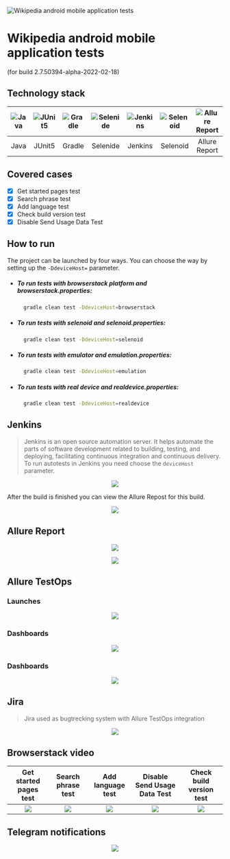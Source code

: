![](https://github.com/w3code/mobile-auto-project/blob/ae214a2b3f0579314588b6d42a60641563e5589a/assets/icons/wikipedia_logo.svg "Wikipedia android mobile application tests")

# Wikipedia android mobile application tests

(for build 2.7.50394-alpha-2022-02-18)

## Technology stack

|![](https://github.com/w3code/mobile-auto-project/blob/ae214a2b3f0579314588b6d42a60641563e5589a/assets/icons/java.svg "Java")|![](https://github.com/w3code/mobile-auto-project/blob/ae214a2b3f0579314588b6d42a60641563e5589a/assets/icons/junit5.svg "JUnit5")|![](https://github.com/w3code/mobile-auto-project/blob/ae214a2b3f0579314588b6d42a60641563e5589a/assets/icons/gradle.svg "Gradle")|![](https://github.com/w3code/mobile-auto-project/blob/ae214a2b3f0579314588b6d42a60641563e5589a/assets/icons/selenide.svg "Selenide")|![](https://github.com/w3code/mobile-auto-project/blob/ae214a2b3f0579314588b6d42a60641563e5589a/assets/icons/jenkins.svg "Jenkins")|![](https://github.com/w3code/mobile-auto-project/blob/ae214a2b3f0579314588b6d42a60641563e5589a/assets/icons/selenoid.svg "Selenoid")|![](https://github.com/w3code/mobile-auto-project/blob/ae214a2b3f0579314588b6d42a60641563e5589a/assets/icons/allurereport.svg "Allure Report")|![](https://github.com/w3code/mobile-auto-project/blob/ae214a2b3f0579314588b6d42a60641563e5589a/assets/icons/alluretestops.svg "Allure TestOps")|![](https://github.com/w3code/mobile-auto-project/blob/ae214a2b3f0579314588b6d42a60641563e5589a/assets/icons/jira.svg "Jira")|![](https://github.com/w3code/mobile-auto-project/blob/ae214a2b3f0579314588b6d42a60641563e5589a/assets/icons/telegram.svg "Telegram")|
| :--------: |:--------: | :--------: | :--------: | :--------: | :--------: | :--------: | :--------: | :--------: | :--------: |
| Java | JUnit5 | Gradle | Selenide | Jenkins | Selenoid | Allure Report | Allure TestOps | Jira | Telegram

## Covered cases

- [x] Get started pages test
- [x] Search phrase test
- [x] Add language test
- [x] Check build version test
- [x] Disable Send Usage Data Test

## How to run

The project can be launched by four ways. You can choose the way by setting up the `-DdeviceHost=` parameter.

- ##### To run tests with browserstack platform and browserstack.properties:

    ```sh
      gradle clean test -DdeviceHost=browserstack
    ```

- ##### To run tests with selenoid and selenoid.properties:

    ```sh
      gradle clean test -DdeviceHost=selenoid
    ```

- ##### To run tests with emulator and emulation.properties:

    ```sh
      gradle clean test -DdeviceHost=emulation
    ```

- ##### To run tests with real device and realdevice.properties:

    ```sh
      gradle clean test -DdeviceHost=realdevice
    ```

## Jenkins

> Jenkins is an open source automation server. It helps automate 
> the parts of software development related to building, testing, 
> and deploying, facilitating continuous integration and continuous delivery.
> To run autotests in Jenkins you need choose the `deviceHost` parameter.

<p align="center">
  <img src="https://github.com/w3code/mobile-auto-project/raw/main/assets/screenshots/jenkins_params.png">
</p>

After the build is finished you can view the Allure Repost for this build.

<p align="center">
  <img src="https://github.com/w3code/mobile-auto-project/raw/main/assets/screenshots/jenkins_project.png">
</p>

## Allure Report

<p align="center">
  <img src="https://github.com/w3code/mobile-auto-project/raw/main/assets/screenshots/allure_report_1.png">
</p>

<p align="center">
  <img src="https://github.com/w3code/mobile-auto-project/raw/main/assets/screenshots/allure_report_2.png">
</p>

## Allure TestOps

### Launches

<p align="center">
  <img src="https://github.com/w3code/mobile-auto-project/raw/main/assets/screenshots/allure_testops_launches.png">
</p>

### Dashboards

<p align="center">
  <img src="https://github.com/w3code/mobile-auto-project/raw/main/assets/screenshots/allure_testops_dashboards.png">
</p>

### Dashboards

<p align="center">
  <img src="https://github.com/w3code/mobile-auto-project/raw/main/assets/screenshots/allure_testops_testresults.png">
</p>

## Jira

> Jira used as bugtrecking system with Allure TestOps integration

<p align="center">
  <img src="https://github.com/w3code/mobile-auto-project/raw/main/assets/screenshots/jira.png">
</p>

## Browserstack video

| Get started pages test | Search phrase test | Add language test | Disable Send Usage Data Test | Check build version test |
| :--------: |:--------: | :--------: | :--------: | :--------: |
| ![](https://github.com/w3code/mobile-auto-project/raw/main/assets/gif/getstartedtest.gif) | ![](https://github.com/w3code/mobile-auto-project/raw/main/assets/gif/searchtest.gif) | ![](https://github.com/w3code/mobile-auto-project/raw/main/assets/gif/addlanguagetest.gif) | ![](https://github.com/w3code/mobile-auto-project/raw/main/assets/gif/senddatatest.gif) | ![](https://github.com/w3code/mobile-auto-project/raw/main/assets/gif/buildversiontest.gif) |



## Telegram notifications

<p align="center">
  <img src="https://github.com/w3code/mobile-auto-project/raw/main/assets/screenshots/tlg.png">
</p>